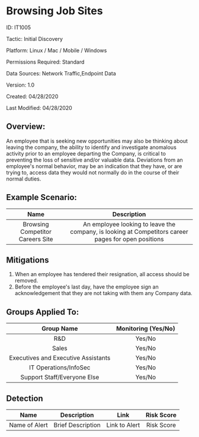 # **Browsing Job Sites**

ID: IT1005

Tactic: Initial Discovery

Platform: Linux / Mac / Mobile / Windows

Permissions Required: Standard

Data Sources: Network Traffic,Endpoint Data

Version: 1.0

Created: 04/28/2020

Last Modified: 04/28/2020


## **Overview:**
An employee that is seeking new opportunities may also be thinking about leaving the company, the ability to identify and investigate anomalous activity prior to an employee departing the Company, is critical to preventing the loss of sensitive and/or valuable data. Deviations from an employee's normal behavior, may be an indication that they have, or are trying to, access data they would not normally do in the course of their normal duties. 

## **Example Scenario:**

| Name | Description |
| :---:| :---:|
| Browsing Competitor Careers Site | An employee looking to leave the company, is looking at Competitors career pages for open positions |
  

## **Mitigations**

1. When an employee has tendered their resignation, all access should be removed.
2. Before the employee's last day, have the employee sign an acknowledgement that they are not taking with them any Company data. 



## **Groups Applied To:**
| Group Name | Monitoring (Yes/No) |
| :---: | :---:|
| R&D	| Yes/No |
| Sales | Yes/No |
| Executives and Executive Assistants |	Yes/No |
| IT Operations/InfoSec	| Yes/No |
|Support Staff/Everyone Else | Yes/No|

## **Detection**
| Name | Description | Link | Risk Score |
| :---: | :---:|:---: | :---:|
| Name of Alert | Brief Description | Link to Alert | Risk Score|    





